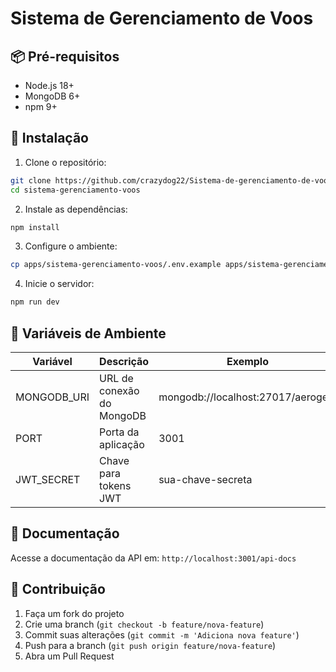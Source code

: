 # Sistema de Gerenciamento de Voos

## 📦 Pré-requisitos
- Node.js 18+
- MongoDB 6+
- npm 9+

## 🚀 Instalação
1. Clone o repositório:
```bash
git clone https://github.com/crazydog22/Sistema-de-gerenciamento-de-voos.git
cd sistema-gerenciamento-voos
```

2. Instale as dependências:
```bash
npm install
```

3. Configure o ambiente:
```bash
cp apps/sistema-gerenciamento-voos/.env.example apps/sistema-gerenciamento-voos/.env
```

4. Inicie o servidor:
```bash
npm run dev
```

## 🔧 Variáveis de Ambiente
| Variável         | Descrição                          | Exemplo                     |
|------------------|------------------------------------|-----------------------------|
| MONGODB_URI      | URL de conexão do MongoDB          | mongodb://localhost:27017/aerogest |
| PORT             | Porta da aplicação                 | 3001                        |
| JWT_SECRET       | Chave para tokens JWT              | sua-chave-secreta           |

## 📄 Documentação
Acesse a documentação da API em:
`http://localhost:3001/api-docs`

## 🤝 Contribuição
1. Faça um fork do projeto
2. Crie uma branch (`git checkout -b feature/nova-feature`)
3. Commit suas alterações (`git commit -m 'Adiciona nova feature'`)
4. Push para a branch (`git push origin feature/nova-feature`)
5. Abra um Pull Request
